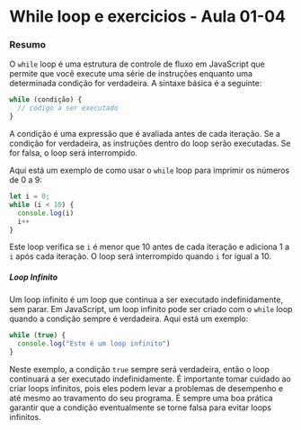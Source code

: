 <!--
Antes de publicar a issue, lembre-se de clicar na aba "Preview", para visualizar se a formatação está correta =)
-->

<!-- Escreva/insira as imagens após essa linha -->

# While loop e exercicios - Aula 01-04

### Resumo

O `while` loop é uma estrutura de controle de fluxo em JavaScript que permite que você execute uma série de instruções enquanto uma determinada condição for verdadeira. A sintaxe básica é a seguinte:

```javascript
while (condição) {
  // código a ser executado
}
```

A condição é uma expressão que é avaliada antes de cada iteração. Se a condição for verdadeira, as instruções dentro do loop serão executadas. Se for falsa, o loop será interrompido.

Aqui está um exemplo de como usar o `while` loop para imprimir os números de 0 a 9:

```javascript
let i = 0;
while (i < 10) {
  console.log(i)
  i++
}
```

Este loop verifica se `i` é menor que 10 antes de cada iteração e adiciona 1 a `i` após cada iteração. O loop será interrompido quando `i` for igual a 10.

##### Loop Infinito

Um loop infinito é um loop que continua a ser executado indefinidamente, sem parar. Em JavaScript, um loop infinito pode ser criado com o `while` loop quando a condição sempre é verdadeira. Aqui está um exemplo:

```javascript
while (true) {
  console.log("Este é um loop infinito")
}
```

Neste exemplo, a condição `true` sempre será verdadeira, então o loop continuará a ser executado indefinidamente. É importante tomar cuidado ao criar loops infinitos, pois eles podem levar a problemas de desempenho e até mesmo ao travamento do seu programa. É sempre uma boa prática garantir que a condição eventualmente se torne falsa para evitar loops infinitos.
